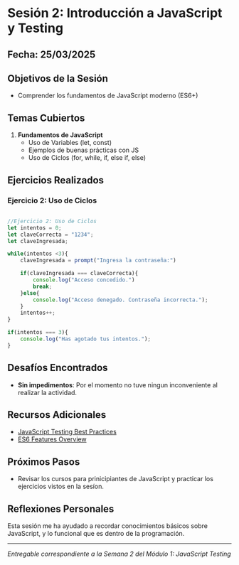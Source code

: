 # Sesión 2: Introducción a JavaScript y Testing

## Fecha: 25/03/2025

## Objetivos de la Sesión

- Comprender los fundamentos de JavaScript moderno (ES6+)

## Temas Cubiertos

1. **Fundamentos de JavaScript**
   - Uso de Variables (let, const)
   - Ejemplos de buenas prácticas con JS
   - Uso de Ciclos (for, while, if, else if, else)


## Ejercicios Realizados

### Ejercicio 2: Uso de Ciclos

```javascript

//Ejercicio 2: Uso de Ciclos
let intentos = 0;
let claveCorrecta = "1234";
let claveIngresada;

while(intentos <3){
    claveIngresada = prompt("Ingresa la contraseña:")

    if(claveIngresada === claveCorrecta){
        console.log("Acceso concedido.")
        break;
    }else{
        console.log("Acceso denegado. Contraseña incorrecta.");
    }
    intentos++;
}

if(intentos === 3){
    console.log("Has agotado tus intentos.");
}

```


## Desafíos Encontrados

- **Sin impedimentos**: Por el momento no tuve ningun inconveniente al realizar la actividad. 

## Recursos Adicionales

- [JavaScript Testing Best Practices](https://github.com/goldbergyoni/javascript-testing-best-practices)
- [ES6 Features Overview](https://github.com/lukehoban/es6features)

## Próximos Pasos

- Revisar los cursos para prinicipiantes de JavaScript y practicar los ejercicios vistos en la sesíon.

## Reflexiones Personales

Esta sesión me ha ayudado a recordar conocimientos básicos sobre JavaScript, y lo funcional que es dentro de la programación.

---

*Entregable correspondiente a la Semana 2 del Módulo 1: JavaScript Testing*